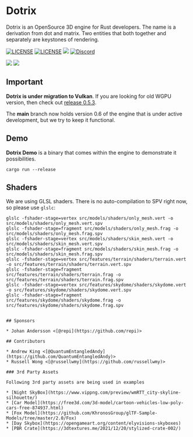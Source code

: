 # Dotrix

Dotrix is an OpenSource 3D engine for Rust developers. The name is a derivation
from dot and matrix. Two entities that both together and separately are
keystones of rendering.

[![LICENSE](https://img.shields.io/badge/license-MIT-blue.svg)](LICENSE-MIT)
[![LICENSE](https://img.shields.io/badge/license-apache-blue.svg)](LICENSE-APACHE)
[![](https://tokei.rs/b1/github/lowenware/dotrix)](https://github.com/lowenware/dotrix)
[![Discord](https://img.shields.io/discord/706575068515532851.svg?label=&logo=discord&logoColor=ffffff&color=7389D8&labelColor=6A7EC2)](https://discord.gg/DrzwBysNRd)

[![](https://img.shields.io/badge/lowenware%20-%23FF0000.svg?&style=for-the-badge&logo=YouTube&logoColor=white)](https://www.youtube.com/channel/UCdriNXRizbBFQhqZefaw44A)
[![](https://img.shields.io/badge/lowenware%20-%231DA1F2.svg?&style=for-the-badge&logo=Twitter&logoColor=white)](http://www.twitter.com/lowenware)

## Important

**Dotrix is under migration to Vulkan**. If you are looking for old WGPU version, then check out
[release 0.5.3](https://github.com/lowenware/dotrix/tree/release/v0.5.3).

The **main** branch now holds version 0.6 of the engine that is under active
development, but we try to keep it functional.

## Demo

**Dotrix Demo** is a binary that comes within the engine to demonstrate it possibilities.

```
cargo run --release
```

## Shaders

We are using GLSL shaders. There is no auto-compilation to SPV right now, so please use `glslc`:

```
glslc -fshader-stage=vertex src/models/shaders/only_mesh.vert -o src/models/shaders/only_mesh.vert.spv
glslc -fshader-stage=fragment src/models/shaders/only_mesh.frag -o src/models/shaders/only_mesh.frag.spv
glslc -fshader-stage=vertex src/models/shaders/skin_mesh.vert -o src/models/shaders/skin_mesh.vert.spv
glslc -fshader-stage=fragment src/models/shaders/skin_mesh.frag -o src/models/shaders/skin_mesh.frag.spv
glslc -fshader-stage=vertex src/features/terrain/shaders/terrain.vert -o src/features/terrain/shaders/terrain.vert.spv
glslc -fshader-stage=fragment src/features/terrain/shaders/terrain.frag -o src/features/terrain/shaders/terrain.frag.spv
glslc -fshader-stage=vertex src/features/skydome/shaders/skydome.vert -o src/features/skydome/shaders/skydome.vert.spv
glslc -fshader-stage=fragment src/features/skydome/shaders/skydome.frag -o src/features/skydome/shaders/skydome.frag.spv
```

```

## Sponsors

* Johan Andersson <[@repi](https://github.com/repi)>

## Contributors

* Andrew King <[@QuantumEntangledAndy](https://github.com/QuantumEntangledAndy)>
* Russell Wong <[@russellwmy](https://github.com/russellwmy)>

### 3rd Party Assets

Following 3rd party assets are being used in examples

* [Night SkyBox](https://www.vippng.com/preview/wmRTT_city-skyline-silhouette/)
* [Car Model](https://free3d.com/3d-model/cartoon-vehicles-low-poly-cars-free-874937.html)
* [Fox Model](https://github.com/KhronosGroup/glTF-Sample-Models/tree/master/2.0/Fox)
* [Day Skybox](https://opengameart.org/content/elyvisions-skyboxes)
* [PBR Crate](https://3dtextures.me/2021/12/20/stylized-crate-002/)
